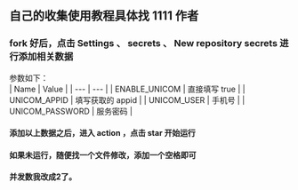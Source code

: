 
## 自己的收集使用教程具体找 1111 作者  
 ### fork 好后，点击 Settings 、 secrets 、 New repository secrets 进行添加相关数据
 参数如下：  
|  Name | Value  |
|  --- | --- |
| ENABLE_UNICOM  | 直接填写 true |
| UNICOM_APPID  | 填写获取的 appid |
| UNICOM_USER  | 手机号 |
| UNICOM_PASSWORD  | 服务密码 |   

#### 添加以上数据之后，进入 action ，点击 star 开始运行   
#### 如果未运行，随便找一个文件修改，添加一个空格即可  
#### 并发数我改成2了。
